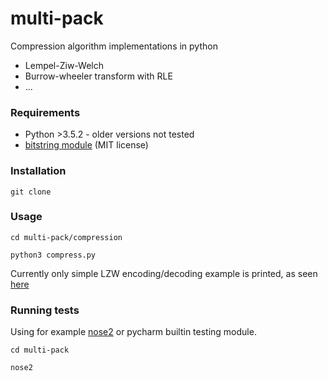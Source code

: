 # multi-pack

Compression algorithm implementations in python

- Lempel-Ziw-Welch
- Burrow-wheeler transform with RLE
- ...

### Requirements
* Python >3.5.2 - older versions not tested
* [bitstring module](https://pypi.python.org/pypi/bitstring) (MIT license)


### Installation
`git clone`

### Usage
`cd multi-pack/compression`

`python3 compress.py`

Currently only simple LZW encoding/decoding example is printed, as seen [here](https://www.cs.duke.edu/csed/curious/compression/lzw.html)

### Running tests
Using for example [nose2](https://github.com/nose-devs/nose2) or pycharm builtin testing module.

`cd multi-pack`

`nose2`
